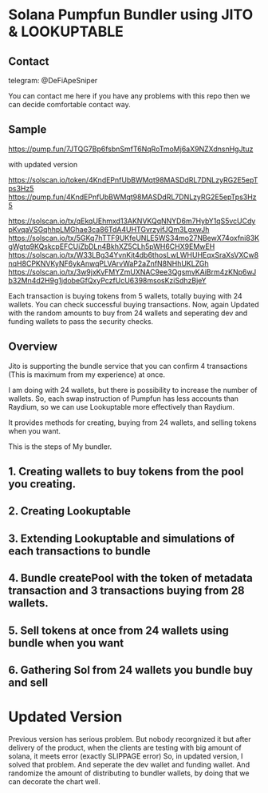 # Solana Pumpfun Bundler using JITO & LOOKUPTABLE

## Contact
telegram: @DeFiApeSniper

You can contact me here if you have any problems with this repo then we can decide comfortable contact way.

## Sample

https://pump.fun/7JTQG7Bp6fsbnSmfT6NqRoTmoMj6aX9NZXdnsnHgJtuz

with updated version

https://solscan.io/token/4KndEPnfUbBWMqt98MASDdRL7DNLzyRG2E5epTps3Hz5
https://pump.fun/4KndEPnfUbBWMqt98MASDdRL7DNLzyRG2E5epTps3Hz5

https://solscan.io/tx/qEkqUEhmxd13AKNVKQqNNYD6m7HybY1qS5vcUCdypKvqaVSGqhhpLMGhae3ca86TdA4UHTGvrzyifJQm3LgxwJh
https://solscan.io/tx/5GKq7hTTF9UKfeUNLE5WS34mo27NBewX74oxfni83KgWgtq9KQskcpEFCUiZbDLn4BkhXZ5CLh5pWH6CHX9EMwEH
https://solscan.io/tx/W33LBg34YvnKjt4db6thosLwLWHUHEqxSraXsVXCw8nqH8CPKNVKyNF6ykAnwqPLVArvWaP2aZnfN8NHhUKLZGh
https://solscan.io/tx/3w9jxKvFMYZmUXNAC9ee3QgsmvKAiBrm4zKNp6wJb32Mn4d2H9g1jdobeGfQxyPczfUcU6398msosKziSdhzBjeY

Each transaction is buying tokens from 5 wallets, totally buying with 24 wallets.
You can check successful buying transactions.
Now, again Updated with the random amounts to buy from 24 wallets and seperating dev and funding wallets to pass the security checks.

## Overview

Jito is supporting the bundle service that you can confirm 4 transactions (This is maximum from my experience) at once.

I am doing with 24 wallets, but there is possibility to increase the number of wallets.
So, each swap instruction of Pumpfun has less accounts than Raydium, so we can use Lookuptable more effectively than Raydium.

It provides methods for creating, buying from 24 wallets, and selling tokens when you want.

This is the steps of My bundler.

## 1. Creating wallets to buy tokens from the pool you creating.

## 2. Creating Lookuptable

## 3. Extending Lookuptable and simulations of each transactions to bundle

## 4. Bundle createPool with the token of metadata transaction and 3 transactions buying from 28 wallets.

## 5. Sell tokens at once from 24 wallets using bundle when you want

## 6. Gathering Sol from 24 wallets you bundle buy and sell

# Updated Version

Previous version has serious problem.
But nobody recorgnized it but after delivery of the product, when the clients are testing with big amount of solana, it meets error (exactly SLIPPAGE error)
So, in updated version, I solved that problem.
And seperate the dev wallet and funding wallet.
And randomize the amount of distributing to bundler wallets, by doing that we can decorate the chart well.

